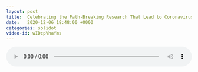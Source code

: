 ```yaml
---
layout: post
title:  Celebrating the Path-Breaking Research That Lead to Coronavirus Vaccines
date:   2020-12-06 18:48:00 +0000
categories: solidot
video-id: wIDcpVhaYms
---
```


<audio src="/assets/6daed216cc49aaf1c9d4c9727eeae57a.mp3" style="width: 100%;" controls></audio>

